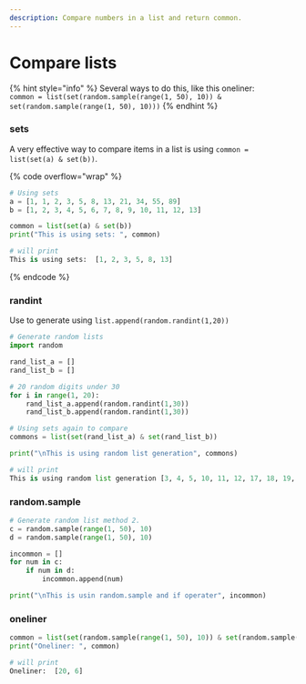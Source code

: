 ```yaml
---
description: Compare numbers in a list and return common.
---
```


# Compare lists

{% hint style="info" %}
Several ways to do this, like this oneliner:\
`common = list(set(random.sample(range(1, 50), 10)) & set(random.sample(range(1, 50), 10)))`
{% endhint %}

### sets

A very effective way to compare items in a list is using `common = list(set(a) & set(b))`.

{% code overflow="wrap" %}
```python
# Using sets
a = [1, 1, 2, 3, 5, 8, 13, 21, 34, 55, 89]
b = [1, 2, 3, 4, 5, 6, 7, 8, 9, 10, 11, 12, 13]

common = list(set(a) & set(b))
print("This is using sets: ", common)

# will print
This is using sets:  [1, 2, 3, 5, 8, 13]
```
{% endcode %}

### randint

Use to generate using `list.append(random.randint(1,20))`

```python
# Generate random lists
import random

rand_list_a = []
rand_list_b = []

# 20 random digits under 30
for i in range(1, 20):
    rand_list_a.append(random.randint(1,30))
    rand_list_b.append(random.randint(1,30))

# Using sets again to compare
commons = list(set(rand_list_a) & set(rand_list_b))

print("\nThis is using random list generation", commons)

# will print
This is using random list generation [3, 4, 5, 10, 11, 12, 17, 18, 19, 21]
```

### random.sample

```python
# Generate random list method 2.
c = random.sample(range(1, 50), 10)
d = random.sample(range(1, 50), 10)

incommon = []
for num in c:
    if num in d:
        incommon.append(num)

print("\nThis is usin random.sample and if operater", incommon)
```

### oneliner

```python
common = list(set(random.sample(range(1, 50), 10)) & set(random.sample(range(1, 50), 10)))
print("Oneliner: ", common)

# will print
Oneliner:  [20, 6]
```
